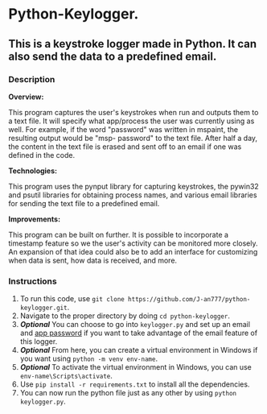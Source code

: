 # Python-Keylogger.

## This is a keystroke logger made in Python. It can also send the data to a predefined email.

### Description

**Overview:**

This program captures the user's keystrokes when run and outputs them to a text file. It will specify what app/process the user was
currently using as well. For example, if the word "password" was written in mspaint, the resulting output would be "msp- password"
to the text file. After half a day, the content in the text file is erased and sent off to an email if one was defined in the code.

**Technologies:**

This program uses the pynput library for capturing keystrokes, the pywin32 and psutil libraries for obtaining process names, and various
email libraries for sending the text file to a predefined email.

**Improvements:**

This program can be built on further. It is possible to incorporate a timestamp feature so we the user's activity can be monitored more
closely. An expansion of that idea could also be to add an interface for customizing when data is sent, how data is received, and more.

### Instructions

1. To run this code, use `git clone https://github.com/J-an777/python-keylogger.git`.
2. Navigate to the proper directory by doing `cd python-keylogger`.
3. ***Optional*** You can choose to go into `keylogger.py` and set up an email and [app password](https://support.google.com/mail/answer/185833?hl=en-GB#:~:text=Create%20and%20use%20app%20passwords%201%20Go%20to,is%20generated%20on%20your%20device.%208%20Select%20Done) if you want to take advantage of the email feature of this logger.
3. ***Optional*** From here, you can create a virtual environment in Windows if you want using `python -m venv env-name`.
4. ***Optional*** To activate the virtual environment in Windows, you can use `env-name\Scripts\activate`.
5. Use `pip install -r requirements.txt` to install all the dependencies.
6. You can now run the python file just as any other by using `python keylogger.py`.